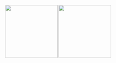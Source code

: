 <a href="https://github.com/tocoteron">
  <img align="left" height="170px" src="https://github-readme-stats.vercel.app/api?username=oyasumipants&count_private=true&show_icons=true&theme=dracula" />
</a>
<a href="https://github.com/tocoteron">
  <img align="left" height="170px" src="https://github-readme-stats.vercel.app/api/top-langs/?username=oyasumipants&layout=compact&theme=dracula" />
</a>
